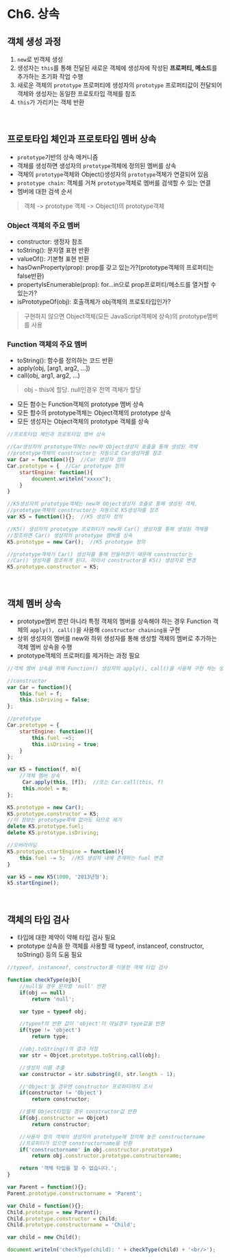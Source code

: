 # Ch6. 상속

## 객체 생성 과정
1. `new`로 빈객체 생성
2. 생성자는 `this`를 통해 전달된 새로운 객체에 생성자에 작성된 **프로퍼티, 메소드**를 추가하는 초기화 작업 수행
3. 새로운 객체의 `prototype` 프로퍼티에 생성자의 `prototype` 프로퍼티값이 전달되어 객체와 생성자는 동일한 프로토타입 객체를 참조
4. `this`가 가리키는 객체 반환

<br>

## 프로토타입 체인과 프로토타입 멤버 상속
* `prototype`기반의 상속 메커니즘
* 객체를 생성하면 생성자의 `prototype`객체에 정의된 멤버를 상속
* 객체의 `prototype`객체와 Object()생성자의 `prototype`객체가 연결되어 있음
* `prototype chain`: 객체를 거쳐 `prototype`객체로 멤버를 검색할 수 있는 연결
* 멤버에 대한 검색 순서
> 객체 -> prototype 객체 -> Object()의 prototype객체

### Object 객체의 주요 멤버
* constructor: 생정자 참조
* toString(): 문자열 표현 반환
* valueOf(): 기본형 표현 반환
* hasOwnProperty(prop): prop를 갖고 있는가?(prototype객체의 프로퍼티는 false반환)
* propertyIsEnumerable(prop): for...in으로 prop프로퍼티/메소드를 열거할 수 있는가?
* isPrototypeOf(obj): 호출객체가 obj객체의 프로토타입인가?
> 구현하지 않으면 Object객체(모든 JavaScript객체에 상속)의 prototype멤버를 사용

### Function 객체의 주요 멤버
* toString(): 함수를 정의하는 코드 반환
* apply(obj, [arg1, arg2, ...])
* call(obj, arg1, arg2, ...)
> obj - this에 할당. null인경우 전역 객체가 할당

* 모든 함수는 Function객체의 prototype 멤버 상속
* 모든 함수의 prototype객체는 Object객체의 prototype 상속
* 모든 생성자는 Object객체의 prototype 객체를 상속

```JavaScript
//프로토타입 체인과 프로토타입 멤버 상속

//Car생성자의 prototype객체는 new와 Object생성자 호출을 통해 생성된 객체
//prototype객체의 constructor는 자동으로 Car생성자를 참조
var Car = function(){}  //Car 생성자 정의
Car.prototype = {  //Car prototype 정의
    startEngine: function(){
        document.writeln("xxxxx");
    }
}

//K5생성자의 prototype객체는 new와 Object생성자 호출로 통해 생성된 객체,
//prototype객체의 constructor는 자동으로 K5생성자를 참조
var K5 = function(){};  //K5 생성자 정의

//K5() 생성자의 prototype 프로퍼티가 new와 Car() 생성자를 통해 생성된 객체를
//참조하면 Car() 생성자의 prototype 멤버를 상속
K5.prototype = new Car();  //K5 prototype 정의

//prototype객체가 Car() 생성자를 통해 만들어졌기 때문에 constructor는
//Car() 생성자를 참조하게 된다. 따라서 constructor를 K5() 생성자로 변경
K5.prototype.constructor = K5;
```

<br>

## 객체 멤버 상속
* prototype멤버 뿐만 아니라 특정 객체의 멤버를 상속해야 하는 경우 Function 객체의 `apply(), call()`을 사용해 `constructor chaining을` 구현
* 상위 생성자의 멤버를 new와 하위 생성자를 통해 생성할 객체의 멤버로 추가하는 객체 멤버 상속을 수행
* prototype객체의 프로퍼티를 제거하는 과정 필요

```JavaScript
//객체 멤버 상속을 위해 Function() 생성자의 apply(), call()을 사용해 구현 하는 생성자 체이닝

//constructor
var Car = function(){
    this.fuel = f;
    this.isDriving = false;
};

//prototype
Car.prototype = {
    startEngine: function(){
        this.fuel -=5;
        this.isDriving = true;
    }
};

var K5 = function(f, m){
    //객체 멤버 상속
     Car.apply(this, [f]);  //또는 Car.call(this, f)
     this.model = m;
};

K5.prototype = new Car();
K5.prototype.constructor = K5;
//이 정보는 prototype쪽에 없어도 되므로 제거
delete K5.prototype.fuel;
delete K5.prototype.isDriving;

//오버라이딩
K5.prototype.startEngine = function(){
    this.fuel -= 5;  //K5 생성자 내에 존재하는 fuel 변경
}

var k5 = new K5(1000, '2013년형');
k5.startEngine();
```

<br>

## 객체의 타입 검사
* 타입에 대한 제약이 약해 타입 검사 필요
* prototype 상속을 한 객체를 사용할 때 typeof, instanceof, constructor, toString() 등의 도움 필요

```JavaScript
//typeof, instanceof, constructor를 이용한 객체 타입 검사

function checkType(ojb){
    //null일 경우 문자열 'null' 반환
    if(obj == null)
        return 'null';

    var type = typeof obj;

    //typeof의 반환 값이 'object'이 아닐경우 type값을 반환
    if(type != 'object')
        return type;

    //obj.toString()의 결과 저장
    var str = Objcet.prototype.toString.call(obj);

    //생성자 이름 추출
    var constructor = str.substring(8, str.length - 1);

    //'Object'일 경우엔 constructor 프로퍼티까지 조사
    if(constructor != 'Object')
        return constructor;

    //셀제 Object타입일 경우 constructor값 반환
    if(obj.constructor == Objcet)
        return constructor;

    //사용자 정의 객체의 생성자의 prototype에 정의해 놓은 constructorname
    //프로퍼티가 있으면 constructorname을 반환
    if('constructorname' in obj.constructor.prototype)
        return obj.constructor.prototype.constructorname;

    return '객체 타입을 알 수 없습니다.';
}

var Parent = function(){};
Parent.prototype.constructorname = 'Parent';

var Child = function(){};
Child.prototype = new Parent();
Child.prototype.constructor = Child;
Child.prototype.constructorname = 'Child';

var child = new Child();

document.writeln('checkType(child): ' + checkType(child) + '<br/>');
```
